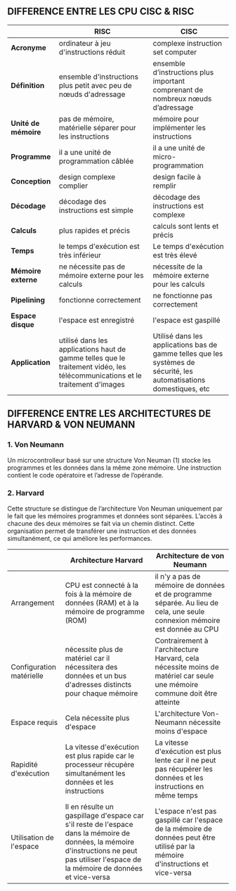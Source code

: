 ## DIFFERENCE ENTRE LES CPU CISC & RISC

|                        | RISC                                                             |    CISC                                           |
|------------------------|------------------------------------------------------------------|-------------------------------------------------|
|**Acronyme**            | ordinateur à jeu d'instructions réduit                            |complexe instruction set computer                |
|**Définition**          | ensemble d'instructions plus petit avec peu de nœuds d'adressage  |ensemble d’instructions plus important comprenant de nombreux nœuds d’adressage |
|**Unité de mémoire**      | pas de mémoire, matérielle séparer pour les instructions       | mémoire pour implémenter les instructions |
|**Programme**            | il a une unité de programmation câblée                           | il a une unité de micro-programmation  |
|**Conception**           | design complexe complier | design facile à remplir |
|**Décodage**             | décodage des instructions est simple | décodage des instructions est complexe |
|**Calculs**              | plus rapides et précis | calculs sont lents et précis |
|**Temps**                | le temps d'exécution est très inférieur | Le temps d'exécution est très élevé |
|**Mémoire externe**      | ne nécessite pas de mémoire externe pour les calculs | nécessite de la mémoire externe pour les calculs |
|**Pipelining**           | fonctionne correctement | ne fonctionne pas correctement |
|**Espace disque**        | l'espace est enregistré | l'espace est gaspillé |
| **Application**         | utilisé dans les applications haut de gamme telles que le traitement vidéo, les télécommunications et le traitement d'images | Utilisé dans les applications bas de gamme telles que les systèmes de sécurité, les automatisations domestiques, etc |

## DIFFERENCE ENTRE LES ARCHITECTURES DE HARVARD & VON NEUMANN

### 1. Von Neumann

Un microcontrolleur basé sur une structure Von Neuman (1) stocke les programmes et les données dans la même zone mémoire. Une instruction contient le code opératoire et l’adresse de l’opérande. 

### 2. Harvard

Cette structure se distingue de l’architecture Von Neuman uniquement par le fait que les mémoires programmes et données sont séparées. L’accès à chacune des deux mémoires se fait via un chemin distinct. Cette organisation permet de transférer une instruction et des données simultanément, ce qui améliore les performances.

|                            | Architecture  Harvard  | Architecture de von Neumann  |
|----------------------------|-----------------------|------------------------------|
| Arrangement                | CPU est connecté à la fois à la mémoire de données (RAM) et à la mémoire de programme (ROM) |  il n'y a pas de mémoire de données et de programme séparée. Au lieu de cela, une seule connexion mémoire est donnée au CPU |   
| Configuration matérielle   | nécessite plus de matériel car il nécessitera des données et un bus d'adresses distincts pour chaque mémoire | Contrairement à l'architecture Harvard, cela nécessite moins de matériel car seule une mémoire commune doit être atteinte |   
| Espace requis              | Cela nécessite plus d'espace | L'architecture Von-Neumann nécessite moins d'espace |
| Rapidité d'exécution | La vitesse d'exécution est plus rapide car le processeur récupère simultanément les données et les instructions | La vitesse d'exécution est plus lente car il ne peut pas récupérer les données et les instructions en même temps |
| Utilisation de l'espace | Il en résulte un gaspillage d'espace car s'il reste de l'espace dans la mémoire de données, la mémoire d'instructions ne peut pas utiliser l'espace de la mémoire de données et vice-versa | L'espace n'est pas gaspillé car l'espace de la mémoire de données peut être utilisé par la mémoire d'instructions et vice-versa |
